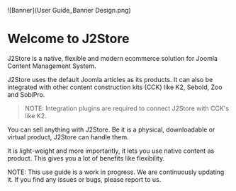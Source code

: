 

![Banner](User Guide_Banner Design.png)

Welcome to J2Store
=======

J2Store is a native, flexible and modern ecommerce solution for Joomla Content Management System. 

J2Store uses the default Joomla articles as its products. It can also be integrated with other content construction kits (CCK) like K2, Sebold, Zoo and SobiPro. 
>NOTE: Integration plugins are required to connect J2Store with CCK's like K2.

You can sell anything with J2Store. Be it is a physical, downloadable or virtual product, J2Store can handle them.

It is light-weight and more importantly, it lets you use native content as product. This gives you a lot of benefits like  flexibility.

NOTE: This use guide is a work in progress. We are continuously updating it. If you find any issues or bugs, please report to us.

